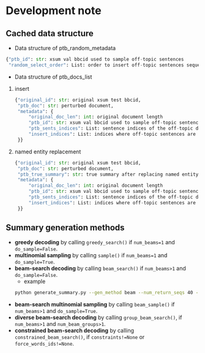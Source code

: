 # Development note

## Cached data structure
* Data structure of ptb_random_metadata
``` python
{"ptb_id": str: xsum val bbcid used to sample off-topic sentences
 "random_select_order": List: order to insert off-topic sentences sequentially}
```

* Data structure of ptb_docs_list
1. insert
    ``` python
    {"original_id": str: original xsum test bbcid,
     "ptb_doc": str: perturbed document,
     "metadata": {
         "original_doc_len": int: original document length
         "ptb_id": str: xsum val bbcid used to sample off-topic sentences
         "ptb_sents_indices": List: sentence indices of the off-topic document
         "insert_indices": List: indices where off-topic sentences are inserted to the original document
     }}
    ```
2. named entity replacement
    ``` python
    {"original_id": str: original xsum test bbcid,
     "ptb_doc": str: perturbed document,
     "ptb_true_summary": str: true summary after replacing named entity,
     "metadata": {
         "original_doc_len": int: original document length
         "ptb_id": str: xsum val bbcid used to sample off-topic sentences
         "ptb_sents_indices": List: sentence indices of the off-topic document
         "insert_indices": List: indices where off-topic sentences are inserted to the original document
     }}
    ```

## Summary generation methods
* **greedy decoding** by calling `greedy_search()` if `num_beams=1` and `do_sample=False`.
* **multinomial sampling** by calling `sample()` if `num_beams=1` and `do_sample=True`.
* **beam-search decoding** by calling `beam_search()` if `num_beams>1` and `do_sample=False`.
  * example
  ``` bash
  python generate_summary.py --gen_method beam --num_return_seqs 40 --num_beams 40 
  ```
* **beam-search multinomial sampling** by calling `beam_sample()` if `num_beams>1` and `do_sample=True`.
* **diverse beam-search decoding** by calling `group_beam_search()`, if `num_beams>1` and `num_beam_groups>1`.
* **constrained beam-search decoding** by calling `constrained_beam_search()`, if `constraints!=None` or `force_words_ids!=None`.

